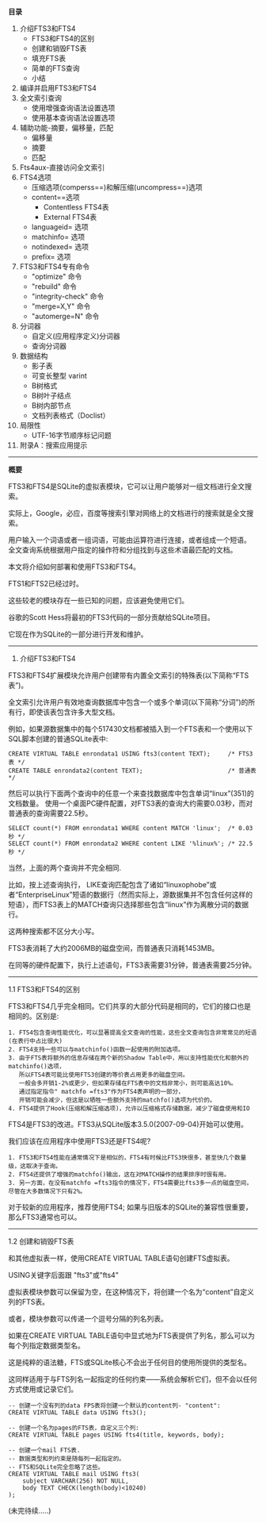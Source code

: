 **目录**
1. 介绍FTS3和FTS4
	* FTS3和FTS4的区别
	* 创建和销毁FTS表
    * 填充FTS表
    * 简单的FTS查询
    * 小结
2. 编译并启用FTS3和FTS4
3. 全文索引查询
    * 使用增强查询语法设置选项
    * 使用基本查询语法设置选项
4. 辅助功能-摘要，偏移量，匹配
    * 偏移量
    *  摘要
    *  匹配
5. Fts4aux-直接访问全文索引
6. FTS4选项
    *  压缩选项(comperss==)和解压缩(uncompress==)选项
    * content==选项
        * Contentless FTS4表
        * External FTS4表
    * languageid= 选项
    *  matchinfo= 选项
    *  notindexed= 选项
    *  prefix= 选项
7. FTS3和FTS4专有命令
    *  "optimize" 命令
    *  "rebuild" 命令
    *  "integrity-check" 命令
    *  "merge=X,Y" 命令
    *  "automerge=N" 命令
8. 分词器
    * 自定义(应用程序定义)分词器
    * 查询分词器
9. 数据结构
    * 影子表
    * 可变长整型 varint
    * B树格式
    * B树叶子结点
    * B树内部节点
    * 文档列表格式（Doclist）
10. 局限性
    * UTF-16字节顺序标记问题
11. 附录A：搜索应用提示

---

**概要**

FTS3和FTS4是SQLite的虚拟表模块，它可以让用户能够对一组文档进行全文搜索。

实际上，Google，必应，百度等搜索引擎对网络上的文档进行的搜索就是全文搜索。

用户输入一个词语或者一组词语，可能由运算符进行连接，或者组成一个短语。 全文查询系统根据用户指定的操作符和分组找到与这些术语最匹配的文档。

本文将介绍如何部署和使用FTS3和FTS4。

FTS1和FTS2已经过时。

这些较老的模块存在一些已知的问题，应该避免使用它们。

谷歌的Scott Hess将最初的FTS3代码的一部分贡献给SQLite项目。

它现在作为SQLite的一部分进行开发和维护。

---

1. 介绍FTS3和FTS4

FTS3和FTS4扩展模块允许用户创建带有内置全文索引的特殊表(以下简称“FTS表”)。

全文索引允许用户有效地查询数据库中包含一个或多个单词(以下简称“分词”)的所有行，即使该表包含许多大型文档。

例如，如果源数据集中的每个517430文档都被插入到一个FTS表和一个使用以下SQL脚本创建的普通SQLite表中:

	CREATE VIRTUAL TABLE enrondata1 USING fts3(content TEXT);     /* FTS3表 */
	CREATE TABLE enrondata2(content TEXT);                        /* 普通表 */


然后可以执行下面两个查询中的任意一个来查找数据库中包含单词“linux”(351)的文档数量。
使用一个桌面PC硬件配置，对FTS3表的查询大约需要0.03秒，而对普通表的查询需要22.5秒。


	SELECT count(*) FROM enrondata1 WHERE content MATCH 'linux';  /* 0.03秒 */
	SELECT count(*) FROM enrondata2 WHERE content LIKE '%linux%'; /* 22.5秒 */


当然，上面的两个查询并不完全相同.

比如，按上述查询执行， LIKE查询匹配包含了诸如“linuxophobe”或者“EnterpriseLinux”短语的数据行（然而实际上，源数据集并不包含任何这样的短语），而FTS3表上的MATCH查询只选择那些包含“linux”作为离散分词的数据行。

这两种搜索都不区分大小写。

FTS3表消耗了大约2006MB的磁盘空间，而普通表只消耗1453MB。

在同等的硬件配置下，执行上述语句，FTS3表需要31分钟，普通表需要25分钟。

---

1.1 FTS3和FTS4的区别

FTS3和FTS4几乎完全相同。它们共享的大部分代码是相同的，它们的接口也是相同的。区别是:

	1. FTS4包含查询性能优化，可以显著提高全文查询的性能，这些全文查询包含非常常见的短语(在表行中占比很大)
	2. FTS4支持一些可以与matchinfo()函数一起使用的附加选项。
	3. 由于FTS表将额外的信息存储在两个新的Shadow Table中，用以支持性能优化和额外的matchinfo()选项，
	   所以FTS4表可能比使用FTS3创建的等价表占用更多的磁盘空间。
       一般会多开销1-2%或更少，但如果存储在FTS表中的文档非常小，则可能高达10%。
       通过指定指令" matchfo =fts3"作为FTS4表声明的一部分，
       开销可能会减少，但这是以牺牲一些额外支持的matchfo()选项为代价的。
	4. FTS4提供了Hook(压缩和解压缩选项)，允许以压缩格式存储数据，减少了磁盘使用和IO

FTS4是FTS3的改进。FTS3从SQLite版本3.5.0(2007-09-04)开始可以使用。

我们应该在应用程序中使用FTS3还是FTS4呢?

	1. FTS3和FTS4性能在通常情况下是相似的，FTS4有时候比FTS3快很多，甚至快几个数量级，这取决于查询。
	2. FTS4还提供了增强的matchfo()输出，这在对MATCH操作的结果排序时很有用。
	3. 另一方面，在没有matchfo =fts3指令的情况下，FTS4需要比fts3多一点的磁盘空间，尽管在大多数情况下只有2%。

对于较新的应用程序，推荐使用FTS4; 如果与旧版本的SQLite的兼容性很重要，那么FTS3通常也可以。

---

1.2 创建和销毁FTS表

和其他虚拟表一样，使用CREATE VIRTUAL TABLE语句创建FTS虚拟表。

USING关键字后面跟 "fts3"或"fts4"

虚拟表模块参数可以保留为空，在这种情况下，将创建一个名为“content”自定义列的FTS表。

或者，模块参数可以传递一个逗号分隔的列名列表。

如果在CREATE VIRTUAL TABLE语句中显式地为FTS表提供了列名，那么可以为每个列指定数据类型名。

这是纯粹的语法糖，FTS或SQLite核心不会出于任何目的使用所提供的类型名。

这同样适用于与FTS列名一起指定的任何约束——系统会解析它们，但不会以任何方式使用或记录它们。

	-- 创建一个没有列的data FPS表将创建一个默认的content列- "content":
	CREATE VIRTUAL TABLE data USING fts3();

	-- 创建一个名为pages的FTS表，自定义三个列:
	CREATE VIRTUAL TABLE pages USING fts4(title, keywords, body);

	-- 创建一个mail FTS表.
	-- 数据类型和列约束是随每列一起指定的。
	-- FTS和SQLite完全忽略了这些。
	CREATE VIRTUAL TABLE mail USING fts3(
  		subject VARCHAR(256) NOT NULL,
  		body TEXT CHECK(length(body)<10240)
	);


(未完待续…..)
